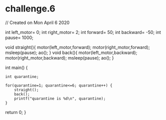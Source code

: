 # challenge.6
// Created on Mon April 6 2020

int left_motor= 0; 
int right_motor= 2; 
int forward= 50;
int backward= -50;
int pause= 1000;

void straight(){
    motor(left_motor,forward);
    motor(right_motor,forward);
	msleep(pause);
    ao();
}
void back(){
    motor(left_motor,backward);
    motor(right_motor,backward);
	msleep(pause);
    ao();
}


int main()
{
	
	int quarantine;
	
	for(quarantine=1; quarantine<=6; quarantine++) {
		straight();
		back();
		printf("quarantine is %d\n", quarantine);
	}
	
return 0;
}
